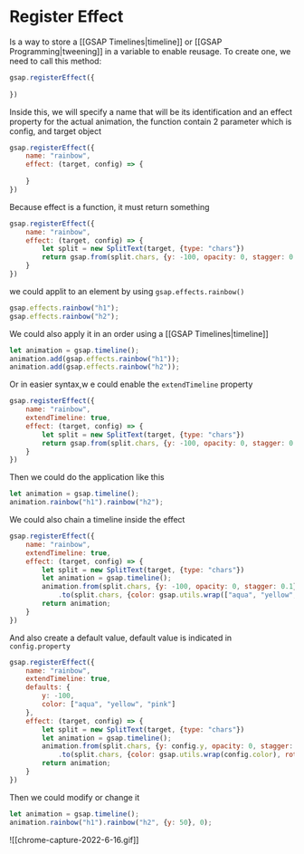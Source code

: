 # Register Effect 
Is a way to store a [[GSAP Timelines|timeline]] or [[GSAP Programming|tweening]] in a variable to enable reusage. To create one, we need to call this method:
```js
gsap.registerEffect({
	
})
```

Inside this, we will specify a name that will be its identification and an effect property for the actual animation, the function contain 2 parameter which is config, and target object
```js
gsap.registerEffect({
	name: "rainbow",
	effect: (target, config) => {
		
	}	
})
```

Because effect is a function, it must return something
```js
gsap.registerEffect({
	name: "rainbow",
	effect: (target, config) => {
		let split = new SplitText(target, {type: "chars"})
		return gsap.from(split.chars, {y: -100, opacity: 0, stagger: 0.1})
	}	
})
```

we could applit to an element by using `gsap.effects.rainbow()`
```js
gsap.effects.rainbow("h1");
gsap.effects.rainbow("h2");
```

We could also apply it in an order using a [[GSAP Timelines|timeline]]
```js
let animation = gsap.timeline();
animation.add(gsap.effects.rainbow("h1"));
animation.add(gsap.effects.rainbow("h2"));
```

Or in easier syntax,w e could enable the `extendTimeline` property
```js
gsap.registerEffect({
	name: "rainbow",
	extendTimeline: true,
	effect: (target, config) => {
		let split = new SplitText(target, {type: "chars"})
		return gsap.from(split.chars, {y: -100, opacity: 0, stagger: 0.1})
	}	
})
```

Then we could do the application like this
```js
let animation = gsap.timeline();
animation.rainbow("h1").rainbow("h2");
```

We could also chain a timeline inside the effect
```js
gsap.registerEffect({
	name: "rainbow",
	extendTimeline: true,
	effect: (target, config) => {
		let split = new SplitText(target, {type: "chars"})
		let animation = gsap.timeline();
		animation.from(split.chars, {y: -100, opacity: 0, stagger: 0.1})
			.to(split.chars, {color: gsap.utils.wrap(["aqua", "yellow", "pink"]), rotation: 360})
		return animation;
	}	
})
```

And also create a default value, default value is indicated in `config.property`
```js
gsap.registerEffect({
	name: "rainbow",
	extendTimeline: true,
	defaults: {
		y: -100,
		color: ["aqua", "yellow", "pink"]
	},
	effect: (target, config) => {
		let split = new SplitText(target, {type: "chars"})
		let animation = gsap.timeline();
		animation.from(split.chars, {y: config.y, opacity: 0, stagger: 0.1})
			.to(split.chars, {color: gsap.utils.wrap(config.color), rotation: 360})
		return animation;
	}	
})
```

Then we could modify or change it
```js
let animation = gsap.timeline();
animation.rainbow("h1").rainbow("h2", {y: 50}, 0);
```
![[chrome-capture-2022-6-16.gif]]